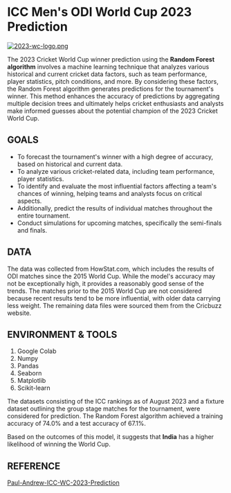 <h1>ICC Men's ODI World Cup 2023 Prediction</h1>

[![2023-wc-logo.png](https://i.postimg.cc/6pxppx75/2023-wc-logo.png)](https://postimg.cc/Lnvpx7Br)

<p>
The 2023 Cricket World Cup winner prediction using the <strong>Random Forest algorithm</strong> involves a machine learning technique that analyzes various historical and current cricket data factors, such as team performance, player statistics, pitch conditions, and more. By considering these factors, the Random Forest algorithm generates predictions for the tournament's winner. 
This method enhances the accuracy of predictions by aggregating multiple decision trees and ultimately helps cricket enthusiasts and analysts make informed guesses about the potential champion of the 2023 Cricket World Cup.
</p>

<h2>GOALS</h2>
<ul>
<li>To forecast the tournament's winner with a high degree of accuracy, based on historical and current data.</li>
<li>To analyze various cricket-related data, including team performance, player statistics.</li>
<li>To identify and evaluate the most influential factors affecting a team's chances of winning, helping teams and analysts focus on critical aspects.</li>
<li>Additionally, predict the results of individual matches throughout the entire tournament.</li>
<li>Conduct simulations for upcoming matches, specifically the semi-finals and finals.</li>
</ul>

<h2>DATA</h2>
<p>
The data was collected from HowStat.com, which includes the results of ODI matches since the 2015 World Cup. 
While the model's accuracy may not be exceptionally high, it provides a reasonably good sense of the trends. 
The matches prior to the 2015 World Cup are not considered because recent results tend to be more influential, with older data carrying less weight. 
The remaining data files were sourced them from the Cricbuzz website.
</p>

<h2>ENVIRONMENT & TOOLS</h2>
<ol>
<li>Google Colab</li>
<li>Numpy</li>
<li>Pandas</li>
<li>Seaborn</li>
<li>Matplotlib</li>
<li>Scikit-learn</li>
</ol>

<p>
The datasets consisting of the ICC rankings as of August 2023 and a fixture dataset outlining the group stage matches for the tournament, were considered for prediction.
The Random Forest algorithm achieved a training accuracy of 74.0% and a test accuracy of 67.1%.

Based on the outcomes of this model, it suggests that <strong>India</strong> has a higher likelihood of winning the World Cup.
</p>

<h2>REFERENCE</h2>
<a href="https://github.com/Paul-Andrew-15/ICC-2023-Worldcup-prediction">Paul-Andrew-ICC-WC-2023-Prediction</a>
